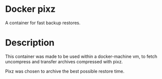 # Docker pixz

A container for fast backup restores.

# Description

This container was made to be used within a docker-machine vm, to fetch
uncompress and transfer archives compressed with pixz.

Pixz was chosen to archive the best possible restore time.
